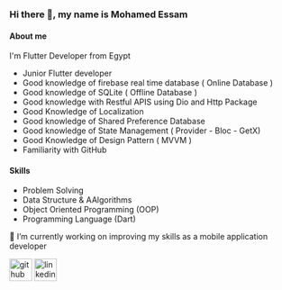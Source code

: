 ### Hi there 👋, my name is Mohamed Essam

#### About me

I'm Flutter Developer from Egypt

- Junior Flutter developer
- Good knowledge of firebase real time database ( Online Database )
- Good knowledge of SQLite ( Offline Database )
- Good knowledge with Restful APIS using Dio and Http Package
- Good Knowledge of Localization
- Good knowledge of Shared Preference Database
- Good knowledge of State Management ( Provider - Bloc - GetX)
- Good Knowledge of Design Pattern ( MVVM )
- Familiarity with GitHub

#### Skills

- Problem Solving
- Data Structure & AAlgorithms
- Object Oriented Programming (OOP)
- Programming Language (Dart)

🔭 I’m currently working on improving my skills as a mobile application developer

[<img src='https://cdn.jsdelivr.net/npm/simple-icons@3.0.1/icons/github.svg' alt='github' height='40'>](https://github.com/MohamedEssam-900009) 
[<img src='https://cdn.jsdelivr.net/npm/simple-icons@3.0.1/icons/linkedin.svg' alt='linkedin' height='40'>]( https://www.linkedin.com/in/mohamed-essam95)
